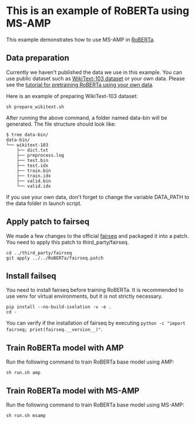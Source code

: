 # This is an example of RoBERTa using MS-AMP
This example demonstrates how to use MS-AMP in [RoBERTa](https://github.com/facebookresearch/fairseq/blob/main/examples/roberta/README.md).

## Data preparation
Currently we haven't published the data we use in this example. You can use public dataset such as [WikiText-103 dataset](https://www.salesforce.com/products/einstein/ai-research/the-wikitext-dependency-language-modeling-dataset/) or your own data. Please see the [tutorial for pretraining RoBERTa using your own data](https://github.com/facebookresearch/fairseq/blob/main/examples/roberta/README.pretraining.md).

Here is an example of preparing WikiText-103 dataset:
```
sh prepare_wikitext.sh
```
After running the above command, a folder named data-bin will be generated. The file structure should look like:
```
$ tree data-bin/
data-bin/
└── wikitext-103
    ├── dict.txt
    ├── preprocess.log
    ├── test.bin
    ├── test.idx
    ├── train.bin
    ├── train.idx
    ├── valid.bin
    └── valid.idx
```

If you use your own data, don't forget to change the variable DATA_PATH to the data folder in launch script.

## Apply patch to fairseq
We made a few changes to the official [fairseq](https://github.com/facebookresearch/fairseq) and packaged it into a patch. You need to apply this patch to third_party/fairseq.
```
cd ../third_party/fairseq
git apply ../../RoBERTa/fairseq.patch
```

## Install failseq
You need to install fairseq before training RoBERTa. It is recommended to use venv for virtual environments, but it is not strictly necessary.
```
pip install --no-build-isolation -v -e .
cd -
```
You can verify if the installation of fairseq by executing `python -c "import fairseq; print(fairseq.__version__)"`.

## Train RoBERTa model with AMP
Run the following command to train RoBERTa base model using AMP:
```
sh run.sh amp
```

## Train RoBERTa model with MS-AMP
Run the following command to train RoBERTa base model using MS-AMP:
```
sh run.sh msamp
```
